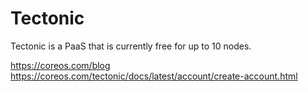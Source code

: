 # Tectonic

Tectonic is a PaaS that is currently free for up to 10 nodes.

<https://coreos.com/blog>
<https://coreos.com/tectonic/docs/latest/account/create-account.html>
